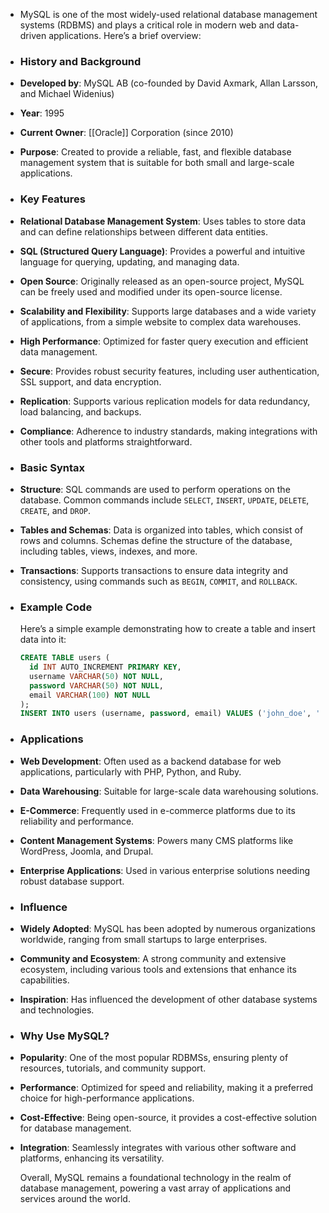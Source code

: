 - MySQL is one of the most widely-used relational database management systems (RDBMS) and plays a critical role in modern web and data-driven applications. Here’s a brief overview:
- ### **History and Background**
- **Developed by**: MySQL AB (co-founded by David Axmark, Allan Larsson, and Michael Widenius)
- **Year**: 1995
- **Current Owner**: [[Oracle]] Corporation (since 2010)
- **Purpose**: Created to provide a reliable, fast, and flexible database management system that is suitable for both small and large-scale applications.
- ### **Key Features**
- **Relational Database Management System**: Uses tables to store data and can define relationships between different data entities.
- **SQL (Structured Query Language)**: Provides a powerful and intuitive language for querying, updating, and managing data.
- **Open Source**: Originally released as an open-source project, MySQL can be freely used and modified under its open-source license.
- **Scalability and Flexibility**: Supports large databases and a wide variety of applications, from a simple website to complex data warehouses.
- **High Performance**: Optimized for faster query execution and efficient data management.
- **Secure**: Provides robust security features, including user authentication, SSL support, and data encryption.
- **Replication**: Supports various replication models for data redundancy, load balancing, and backups.
- **Compliance**: Adherence to industry standards, making integrations with other tools and platforms straightforward.
- ### **Basic Syntax**
- **Structure**: SQL commands are used to perform operations on the database. Common commands include `SELECT`, `INSERT`, `UPDATE`, `DELETE`, `CREATE`, and `DROP`.
- **Tables and Schemas**: Data is organized into tables, which consist of rows and columns. Schemas define the structure of the database, including tables, views, indexes, and more.
- **Transactions**: Supports transactions to ensure data integrity and consistency, using commands such as `BEGIN`, `COMMIT`, and `ROLLBACK`.
- ### **Example Code**
  
  Here’s a simple example demonstrating how to create a table and insert data into it:
  
  ```sql
  CREATE TABLE users (
    id INT AUTO_INCREMENT PRIMARY KEY,
    username VARCHAR(50) NOT NULL,
    password VARCHAR(50) NOT NULL,
    email VARCHAR(100) NOT NULL
  );
  INSERT INTO users (username, password, email) VALUES ('john_doe', 'password123', 'john@example.com');
  ```
- ### **Applications**
- **Web Development**: Often used as a backend database for web applications, particularly with PHP, Python, and Ruby.
- **Data Warehousing**: Suitable for large-scale data warehousing solutions.
- **E-Commerce**: Frequently used in e-commerce platforms due to its reliability and performance.
- **Content Management Systems**: Powers many CMS platforms like WordPress, Joomla, and Drupal.
- **Enterprise Applications**: Used in various enterprise solutions needing robust database support.
- ### **Influence**
- **Widely Adopted**: MySQL has been adopted by numerous organizations worldwide, ranging from small startups to large enterprises.
- **Community and Ecosystem**: A strong community and extensive ecosystem, including various tools and extensions that enhance its capabilities.
- **Inspiration**: Has influenced the development of other database systems and technologies.
- ### **Why Use MySQL?**
- **Popularity**: One of the most popular RDBMSs, ensuring plenty of resources, tutorials, and community support.
- **Performance**: Optimized for speed and reliability, making it a preferred choice for high-performance applications.
- **Cost-Effective**: Being open-source, it provides a cost-effective solution for database management.
- **Integration**: Seamlessly integrates with various other software and platforms, enhancing its versatility.
  
  Overall, MySQL remains a foundational technology in the realm of database management, powering a vast array of applications and services around the world.